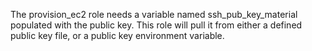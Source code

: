 The provision_ec2 role needs a variable named ssh_pub_key_material populated with the public key. This role will pull it from either a defined public key file, or a public key environment variable.
